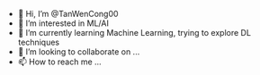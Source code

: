 - 👋 Hi, I’m @TanWenCong00
- 👀 I’m interested in ML/AI
- 🌱 I’m currently learning Machine Learning, trying to explore DL techniques
- 💞️ I’m looking to collaborate on ...
- 📫 How to reach me ...

<!---
TanWenCong00/TanWenCong00 is a ✨ special ✨ repository because its `README.md` (this file) appears on your GitHub profile.
You can click the Preview link to take a look at your changes.
--->
